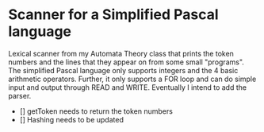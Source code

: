 # Scanner for a Simplified Pascal language
Lexical scanner from my Automata Theory class that prints the token numbers and the lines that they appear on from some small "programs".  The simplified Pascal language only supports
integers and the 4 basic arithmetic operators.  Further, it only supports a FOR loop and can do simple input and output through READ and WRITE.  Eventually I intend to add the parser.  

- [] getToken needs to return the token numbers
- [] Hashing needs to be updated
